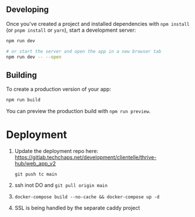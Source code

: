 
## Developing

Once you've created a project and installed dependencies with `npm install` (or `pnpm install` or `yarn`), start a development server:

```bash
npm run dev

# or start the server and open the app in a new browser tab
npm run dev -- --open
```

## Building

To create a production version of your app:

```bash
npm run build
```

You can preview the production build with `npm run preview`.

# Deployment
 1. Update the deployment repo here: https://gitlab.techchaps.net/development/clientelle/thrive-hub/web_app_v2

     ` git push tc main `
2. ssh inot DO and `git pull origin main`   
3. `docker-compose build --no-cache && docker-compose up -d`
4. SSL is being handled by the separate caddy project
